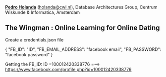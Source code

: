 **[Pedro Holanda](http://pedroholanda.org)** (holanda@cwi.nl), Database Architectures Group, Centrum Wiskunde & Informatica, Amsterdam 

## The Wingman : Online Learning for Online Dating
Create a credentials.json file

{
  "FB_ID": "ID",
  "FB_EMAIL_ADDRESS": "facebook email",
  "FB_PASSWORD": "facebook password"
}

Getting the FB_ID:
ID =100012420338776 ===> https://www.facebook.com/profile.php?id=100012420338776